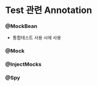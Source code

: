 # Test 관련 Annotation

### @MockBean

* 통합테스트 사용 시에 사용

### @Mock



### @InjectMocks



### @Spy





